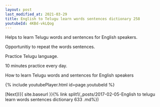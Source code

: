 ```yaml
---
layout: post
last_modified_at: 2021-03-29
title: English to Telugu learn words sentences dictionary 258 
youtubeId: 4KBd-vkLQog
---
```

 
 
Helps to learn Telugu words and sentences for English speakers.

Opportunitiy to repeat the words sentences. 

Practice Telugu language. 
 
10 minutes practice every day. 
 
How to learn Telugu words and sentences for English speakers 
 
{% include youtubePlayer.html id=page.youtubeId %}
 
 
[Next]({{ site.baseurl }}{% link  split1/_posts/2017-02-05-English to telugu learn words sentences dictionary 633 .md%})
 
